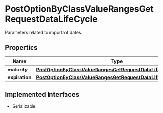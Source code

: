

# PostOptionByClassValueRangesGetRequestDataLifeCycle

Parameters related to important dates.

## Properties

Name | Type | Description | Notes
------------ | ------------- | ------------- | -------------
**maturity** | [**PostOptionByClassValueRangesGetRequestDataLifeCycleMaturity**](PostOptionByClassValueRangesGetRequestDataLifeCycleMaturity.md) |  |  [optional]
**expiration** | [**PostOptionByClassValueRangesGetRequestDataLifeCycleExpiration**](PostOptionByClassValueRangesGetRequestDataLifeCycleExpiration.md) |  |  [optional]


## Implemented Interfaces

* Serializable


